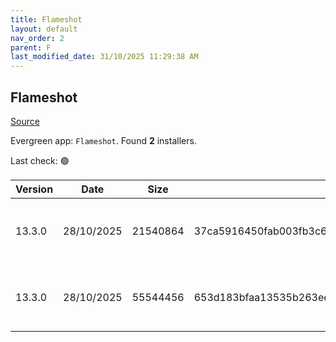 ```yaml
---
title: Flameshot
layout: default
nav_order: 2
parent: F
last_modified_date: 31/10/2025 11:29:38 AM
---
```


## Flameshot

[Source](https://flameshot.org/)

Evergreen app: `Flameshot`. Found **2** installers.

Last check: 🟢

| Version | Date       | Size     | Sha256                                                           | Architecture | InstallerType | Type | URI                                                                                                                                                                                                |
| ------- | ---------- | -------- | ---------------------------------------------------------------- | ------------ | ------------- | ---- | -------------------------------------------------------------------------------------------------------------------------------------------------------------------------------------------------- |
| 13.3.0  | 28/10/2025 | 21540864 | 37ca5916450fab003fb3c64eacd01d103d11d122c30bade6af144d4b0874df66 | x64          | Default       | msi  | [https://github.com/flameshot-org/flameshot/releases/download/v13.3.0/Flameshot-13.3.0-win64.msi](https://github.com/flameshot-org/flameshot/releases/download/v13.3.0/Flameshot-13.3.0-win64.msi) |
| 13.3.0  | 28/10/2025 | 55544456 | 653d183bfaa13535b263ee811df5a49a93e99daffb20df5aa7e89c389e5bc8f4 | x64          | Default       | zip  | [https://github.com/flameshot-org/flameshot/releases/download/v13.3.0/flameshot-13.3.0-win64.zip](https://github.com/flameshot-org/flameshot/releases/download/v13.3.0/flameshot-13.3.0-win64.zip) |
